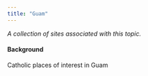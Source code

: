 ```yaml
---
title: "Guam"
---
```



*A collection of sites associated with this topic.*

#### Background

Catholic places of interest in Guam


